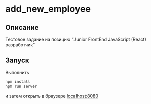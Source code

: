 # add_new_employee

## Описание

Тестовое задание на позицию “Junior FrontEnd JavaScript (React) разработчик”

## Запуск

Выполнить

```javascript
npm install
npm run server
```

и затем открыть в браузере [localhost:8080](localhost:8080)
